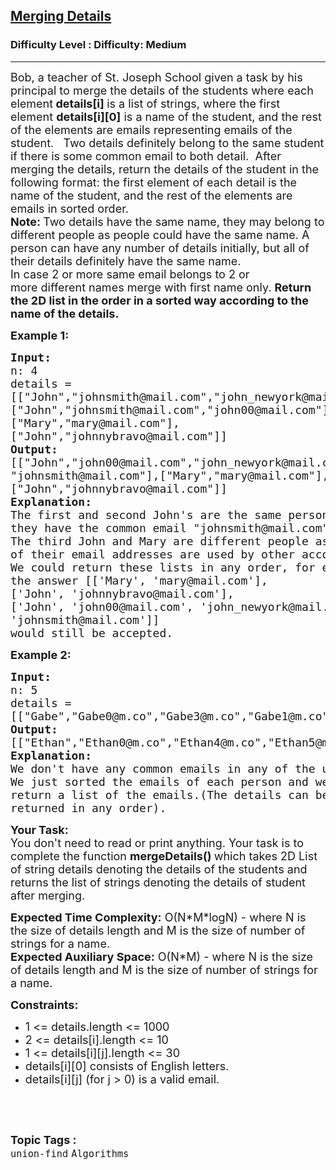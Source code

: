 <h2><a href="https://www.geeksforgeeks.org/problems/merging-details/1">Merging Details</a></h2><h3>Difficulty Level : Difficulty: Medium</h3><hr><div class="problems_problem_content__Xm_eO"><p><span style="font-size: 18px;">Bob, a teacher&nbsp;of St. Joseph School given a task by his principal&nbsp;to merge the details of the students where each element<strong> details[i] </strong>is a list of strings, where the first element <strong>details[i][0]</strong> is a name of the student, and the rest of the elements are emails representing emails of the student. &nbsp; Two details definitely belong to the same student if there is some common email to both detail. &nbsp;After merging the details, return the details of the student in the following format: the first element of each detail is the name of the student, and the rest of the elements are emails in sorted order. &nbsp;<br><strong>Note: </strong>Two details have the same name, they may belong to different people as people could have the same name. A person can have any number of details initially, but all of their details definitely have the same name.<br>In case 2 or more same email&nbsp;belongs to&nbsp;2 or more&nbsp;different names merge with first name only. <strong>Return the 2D list in the order in a sorted way according to the name of the details.</strong></span></p>
<p><span style="font-size: 18px;"><strong>Example 1:</strong></span></p>
<pre><span style="font-size: 18px;"><strong>Input:</strong> 
n: 4
details = 
[["John","johnsmith@mail.com","john_newyork@mail.com"],
["John","johnsmith@mail.com","john00@mail.com"],
["Mary","mary@mail.com"],
["John","johnnybravo@mail.com"]]
<strong>Output:</strong> 
[["John","john00@mail.com","john_newyork@mail.com",
"johnsmith@mail.com"],["Mary","mary@mail.com"],
["John","johnnybravo@mail.com"]]
<strong>Explanation:</strong>
The first and second John's are the same person as 
they have the common email "johnsmith@mail.com".
The third John and Mary are different people as none
of their email addresses are used by other accounts.
We could return these lists in any order, for example
the answer [['Mary', 'mary@mail.com'], 
['John', 'johnnybravo@mail.com'], 
['John', 'john00@mail.com', 'john_newyork@mail.com', 
'johnsmith@mail.com']] 
would still be accepted.</span>
</pre>
<p><span style="font-size: 18px;"><strong>Example 2:</strong></span></p>
<pre><span style="font-size: 18px;"><strong>Input:</strong> 
n: 5
details = 
[["Gabe","Gabe0@m.co","Gabe3@m.co","Gabe1@m.co"],["Kevin","Kevin3@m.co","Kevin5@m.co","Kevin0@m.co"],["Ethan","Ethan5@m.co","Ethan4@m.co","Ethan0@m.co"],["Hanzo","Hanzo3@m.co","Hanzo1@m.co","Hanzo0@m.co"],["Fern","Fern5@m.co","Fern1@m.co","Fern0@m.co"]]
<strong>Output:</strong> 
[["Ethan","Ethan0@m.co","Ethan4@m.co","Ethan5@m.co"],["Gabe","Gabe0@m.co","Gabe1@m.co","Gabe3@m.co"],["Hanzo","Hanzo0@m.co","Hanzo1@m.co","Hanzo3@m.co"],["Kevin","Kevin0@m.co","Kevin3@m.co","Kevin5@m.co"],["Fern","Fern0@m.co","Fern1@m.co","Fern5@m.co"]]
<strong>Explanation:
</strong>We don't have any common emails in any of the users.
We just sorted the emails of each person and we
return a list of the emails.(The details can be
returned in any order).</span>
</pre>
<p><span style="font-size: 18px;"><strong>Your Task:</strong><br>You don't need to read or print anything. Your task is to complete the function&nbsp;<strong>mergeDetails</strong><strong>()&nbsp;</strong>which takes 2D List of string details denoting the details of the students and returns the list of strings denoting the details of student after merging.</span></p>
<p><span style="font-size: 18px;"><strong>Expected Time Complexity:</strong>&nbsp;O(N*M*logN) - where N is the size of details length and M is the size of number of strings for a name.<br><strong>Expected Auxiliary Space:</strong>&nbsp;O(N*M) - where N is the size of details length and M is the size of number of strings for a name.</span></p>
<p><span style="font-size: 18px;"><strong>Constraints:</strong></span></p>
<ul>
<li><span style="font-size: 18px;">1 &lt;= details.length &lt;= 1000</span></li>
<li><span style="font-size: 18px;">2 &lt;= details[i].length &lt;= 10</span></li>
<li><span style="font-size: 18px;">1 &lt;= details[i][j].length &lt;= 30</span></li>
<li><span style="font-size: 18px;">details[i][0]&nbsp;consists of English letters.</span></li>
<li><span style="font-size: 18px;">details[i][j] (for j &gt; 0)&nbsp;is a valid email.</span></li>
</ul>
<p>&nbsp;</p></div><br><p><span style=font-size:18px><strong>Topic Tags : </strong><br><code>union-find</code>&nbsp;<code>Algorithms</code>&nbsp;